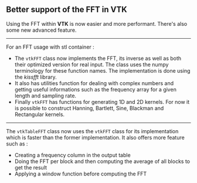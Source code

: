 ## Better support of the FFT in VTK

Using the FFT within **VTK** is now easier and more performant. There's also some new
advanced feature.

---

For an FFT usage with stl container :

  - The `vtkFFT` class now implements the FFT, its inverse as well as both their optimized
    version for real input. The class uses the numpy terminology for these function names.
    The implementation is done using the *kissfft* library.
  - It also has utilities function for dealing with complex numbers and getting useful
  informations such as the frequency array for a given length and sampling rate.
  - Finally `vtkFFT` has functions for generating 1D and 2D kernels. For now it is possible to
  construct Hanning, Bartlett, Sine, Blackman and Rectangular kernels.

---

The `vtkTableFFT` class now uses the `vtkFFT` class for its implementation which is faster than the
former implementation. It also offers more feature such as :

 - Creating a frequency column in the output table
 - Doing the FFT per block and then computing the average of all blocks to get the result
 - Applying a window function before computing the FFT
